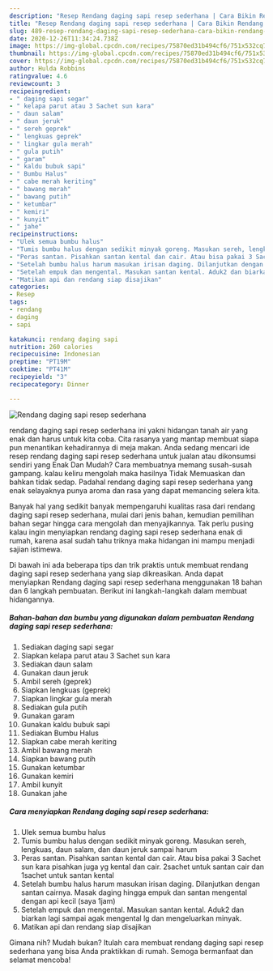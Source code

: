 ```yaml
---
description: "Resep Rendang daging sapi resep sederhana | Cara Bikin Rendang daging sapi resep sederhana Yang Enak dan Simpel"
title: "Resep Rendang daging sapi resep sederhana | Cara Bikin Rendang daging sapi resep sederhana Yang Enak dan Simpel"
slug: 489-resep-rendang-daging-sapi-resep-sederhana-cara-bikin-rendang-daging-sapi-resep-sederhana-yang-enak-dan-simpel
date: 2020-12-26T11:34:24.738Z
image: https://img-global.cpcdn.com/recipes/75870ed31b494cf6/751x532cq70/rendang-daging-sapi-resep-sederhana-foto-resep-utama.jpg
thumbnail: https://img-global.cpcdn.com/recipes/75870ed31b494cf6/751x532cq70/rendang-daging-sapi-resep-sederhana-foto-resep-utama.jpg
cover: https://img-global.cpcdn.com/recipes/75870ed31b494cf6/751x532cq70/rendang-daging-sapi-resep-sederhana-foto-resep-utama.jpg
author: Hulda Robbins
ratingvalue: 4.6
reviewcount: 3
recipeingredient:
- " daging sapi segar"
- " kelapa parut atau 3 Sachet sun kara"
- " daun salam"
- " daun jeruk"
- " sereh geprek"
- " lengkuas geprek"
- " lingkar gula merah"
- " gula putih"
- " garam"
- " kaldu bubuk sapi"
- " Bumbu Halus"
- " cabe merah keriting"
- " bawang merah"
- " bawang putih"
- " ketumbar"
- " kemiri"
- " kunyit"
- " jahe"
recipeinstructions:
- "Ulek semua bumbu halus"
- "Tumis bumbu halus dengan sedikit minyak goreng. Masukan sereh, lengkuas, daun salam, dan daun jeruk sampai harum"
- "Peras santan. Pisahkan santan kental dan cair. Atau bisa pakai 3 Sachet sun kara pisahkan juga yg kental dan cair. 2sachet untuk santan cair dan 1sachet untuk santan kental"
- "Setelah bumbu halus harum masukan irisan daging. Dilanjutkan dengan santan cairnya. Masak daging hingga empuk dan santan mengental dengan api kecil (saya 1jam)"
- "Setelah empuk dan mengental. Masukan santan kental. Aduk2 dan biarkan lagi sampai agak mengental lg dan mengeluarkan minyak."
- "Matikan api dan rendang siap disajikan"
categories:
- Resep
tags:
- rendang
- daging
- sapi

katakunci: rendang daging sapi 
nutrition: 260 calories
recipecuisine: Indonesian
preptime: "PT19M"
cooktime: "PT41M"
recipeyield: "3"
recipecategory: Dinner

---
```



![Rendang daging sapi resep sederhana](https://img-global.cpcdn.com/recipes/75870ed31b494cf6/751x532cq70/rendang-daging-sapi-resep-sederhana-foto-resep-utama.jpg)


rendang daging sapi resep sederhana ini yakni hidangan tanah air yang enak dan harus untuk kita coba. Cita rasanya yang mantap membuat siapa pun menantikan kehadirannya di meja makan.
Anda sedang mencari ide resep rendang daging sapi resep sederhana untuk jualan atau dikonsumsi sendiri yang Enak Dan Mudah? Cara membuatnya memang susah-susah gampang. kalau keliru mengolah maka hasilnya Tidak Memuaskan dan bahkan tidak sedap. Padahal rendang daging sapi resep sederhana yang enak selayaknya punya aroma dan rasa yang dapat memancing selera kita.



Banyak hal yang sedikit banyak mempengaruhi kualitas rasa dari rendang daging sapi resep sederhana, mulai dari jenis bahan, kemudian pemilihan bahan segar hingga cara mengolah dan menyajikannya. Tak perlu pusing kalau ingin menyiapkan rendang daging sapi resep sederhana enak di rumah, karena asal sudah tahu triknya maka hidangan ini mampu menjadi sajian istimewa.


Di bawah ini ada beberapa tips dan trik praktis untuk membuat rendang daging sapi resep sederhana yang siap dikreasikan. Anda dapat menyiapkan Rendang daging sapi resep sederhana menggunakan 18 bahan dan 6 langkah pembuatan. Berikut ini langkah-langkah dalam membuat hidangannya.

<!--inarticleads1-->

##### Bahan-bahan dan bumbu yang digunakan dalam pembuatan Rendang daging sapi resep sederhana:

1. Sediakan  daging sapi segar
1. Siapkan  kelapa parut atau 3 Sachet sun kara
1. Sediakan  daun salam
1. Gunakan  daun jeruk
1. Ambil  sereh (geprek)
1. Siapkan  lengkuas (geprek)
1. Siapkan  lingkar gula merah
1. Sediakan  gula putih
1. Gunakan  garam
1. Gunakan  kaldu bubuk sapi
1. Sediakan  Bumbu Halus
1. Siapkan  cabe merah keriting
1. Ambil  bawang merah
1. Siapkan  bawang putih
1. Gunakan  ketumbar
1. Gunakan  kemiri
1. Ambil  kunyit
1. Gunakan  jahe




<!--inarticleads2-->

##### Cara menyiapkan Rendang daging sapi resep sederhana:

1. Ulek semua bumbu halus
1. Tumis bumbu halus dengan sedikit minyak goreng. Masukan sereh, lengkuas, daun salam, dan daun jeruk sampai harum
1. Peras santan. Pisahkan santan kental dan cair. Atau bisa pakai 3 Sachet sun kara pisahkan juga yg kental dan cair. 2sachet untuk santan cair dan 1sachet untuk santan kental
1. Setelah bumbu halus harum masukan irisan daging. Dilanjutkan dengan santan cairnya. Masak daging hingga empuk dan santan mengental dengan api kecil (saya 1jam)
1. Setelah empuk dan mengental. Masukan santan kental. Aduk2 dan biarkan lagi sampai agak mengental lg dan mengeluarkan minyak.
1. Matikan api dan rendang siap disajikan




Gimana nih? Mudah bukan? Itulah cara membuat rendang daging sapi resep sederhana yang bisa Anda praktikkan di rumah. Semoga bermanfaat dan selamat mencoba!
